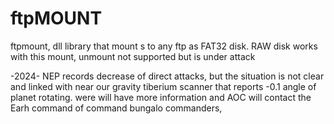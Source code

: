 # ftpMOUNT
ftpmount, dll library that mount s to any ftp as FAT32 disk. RAW disk works with this mount, unmount not supported but is under attack

-2024-
NEP records decrease of direct attacks, but the situation is not clear and linked with near our gravity tiberium scanner that reports -0.1 angle of planet rotating. were will have more information and AOC will contact the Earh command of command bungalo commanders,

